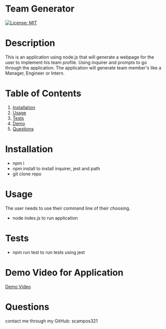 # Team Generator
[![License: MIT](https://img.shields.io/badge/License-MIT-yellow.svg)](https://opensource.org/licenses/MIT)
# Description

This is an application using node.js that will generate a webpage for the user to implement his team profile. Using inquirer and prompts to go through the application. The application will generate team member's like a Manager, Engineer or Intern.

# Table of Contents 

1. [Installation](#installation)
2. [Usage](#usage)
3. [Tests](#tests)
4. [Demo](#DemoVideoForApplication)
5. [Questions](#Questions)

# Installation
* npm i
* npm install to install inquirer, jest and path
* git clone repo

# Usage 

The user needs to use their command line of their choosing. 

* node index.js to run application

# Tests

* npm run test to run tests using jest

# Demo Video for Application

[Demo Video](https://drive.google.com/file/d/1RCtSeNwK22BjgqTTt5GEpwV-x8t2FT1Z/view?usp=sharing)

# Questions 
contact me through my GitHub: scampos321